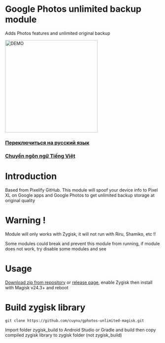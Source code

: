 # Google Photos unlimited backup module
Adds Photos features and unlimited original backup

<a href="https://github.com/cuynu/gphotos-unlimited-magisk#usage">
<img alt="DEMO" src="https://github.com/cuynu/gphotos-unlimited-magisk/assets/90895715/154b2d25-6341-4131-a70f-99a8a0d1740e" width="300" height="300" />
</a>

</p>

### [Переключиться на русский язык](https://github.com/cuynu/gphotos-unlimited-zygisk/wiki/RU)

### [Chuyển ngôn ngữ Tiếng Việt](https://github.com/cuynu/gphotos-unlimited-zygisk/wiki/VI)

# Introduction 
Based from Pixelify GitHub. This module will spoof your device info to Pixel XL on Google apps and Google Photos to get unlimited backup storage at original quality

# Warning !
Module will only works with Zygisk, it will not run with Riru, Shamiko, etc !!

Some modules could break and prevent this module from running, if module does not work, try disable some modules and see

# Usage 
[Download zip from repository](https://github.com/cuynu/gphotos-unlimited-magisk/archive/refs/heads/master.zip) or [release page](https://github.com/cuynu/gphotos-unlimited-magisk/releases), enable Zygisk then install with Magisk v24.3+ and reboot

# Build zygisk library
`git clone https://github.com/cuynu/gphotos-unlimited-magisk.git`

Import folder zygisk_build to Android Studio or Gradle and build then copy compiled zygisk library to zygisk folder (not zygisk_build)
